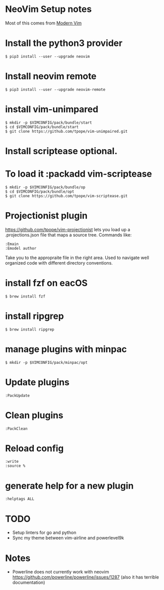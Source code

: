 # NeoVim Setup notes
Most of this comes from [Modern Vim](https://pragprog.com/book/modvim/modern-vim)

# Install the python3 provider
`$ pip3 install --user --upgrade neovim`

# Install neovim remote
`$ pip3 install --user --upgrade neovim-remote`

# install vim-unimpared
```
$ mkdir -p $VIMCONFIG/pack/bundle/start
$ cd $VIMCONFIG/pack/bundle/start
$ git clone https://github.com/tpope/vim-unimpaired.git
```

# Install scriptease optional.
# To load it :packadd vim-scriptease
```
$ mkdir -p $VIMCONFIG/pack/bundle/op
$ cd $VIMCONFIG/pack/bundle/opt
$ git clone https://github.com/tpope/vim-scriptease.git
```

# Projectionist plugin
https://github.com/tpope/vim-projectionist
lets you load up a .projections.json file that maps a source tree.
Commands like:
```
:Emain
:Emodel author
```
Take you to the appropraite file in the right area. Used to navigate well organized 
code with different directory conventions.

# install fzf on eacOS
`$ brew install fzf`

# install ripgrep
`$ brew install ripgrep`

# manage plugins with minpac
`$ mkdir -p $VIMCONFIG/pack/minpac/opt`

# Update plugins
`:PackUpdate`

# Clean plugins
`:PackClean`

# Reload config
```
:write
:source %
```

# generate help for a new plugin
`:helptags ALL`

# TODO
* Setup linters for go and python
* Sync my theme between vim-airline and powerlevel9k

# Notes
* Powerline does not currently work with neovim https://github.com/powerline/powerline/issues/1287 (also it has terrible documentation)
